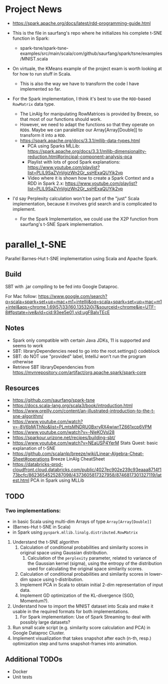 # Project News
- https://spark.apache.org/docs/latest/rdd-programming-guide.html

- This is the file in saurfang's repo where he initializes his complete t-SNE function in Spark:
   - spark-tsne/spark-tsne-examples/src/main/scala/com/github/saurfang/spark/tsne/examples/MNIST.scala

- On virtuale, the KMeans example of the project exam is worth looking at for how to run stuff in Scala.
  - This is also the way we have to transform the code I have implemented so far.

- For the Spark implementation, I think it's best to use the `RDD`-based `RowMatrix` data type.
  - The LinAlg for manipulating RowMatrices is provided by Breeze, so that most of our functions should work.
  - However, we need to adapt the functions so that they operate on `RDD`s. Maybe we can paralellize our Array[Array[Double]] to transform it into a `RDD`.
  - https://spark.apache.org/docs/3.3.1/mllib-data-types.html
    - PCA using Sparks MLLib: https://spark.apache.org/docs/3.3.1/mllib-dimensionality-reduction.html#principal-component-analysis-pca
    - Playlist with lots of good Spark explanations: https://www.youtube.com/playlist?list=PLlL9SaZVnVgizWn2Gr_ssHExaQUYik2vp
    - Video where it is shown how to create a Spark Context and a RDD in Spark 2.x: https://www.youtube.com/playlist?list=PLlL9SaZVnVgizWn2Gr_ssHExaQUYik2vp


- I'd say Perplexity calculation won't be part of the "just" Scala implementation, because it involves grid search and is complicated to implement. 
   - For the Spark Implementation, we could use the X2P function from saurfang's t-SNE Spark implementation.
 

   
# parallel_t-SNE
Parallel Barnes-Hut t-SNE implementation using Scala and Apache Spark.

## Build
SBT with .jar compiling to be fed into Google Dataproc.

For Mac follow: https://www.google.com/search?q=scala+spark+set+up+mac+m1+intellij&oq=scala+spark+set+up+mac+m1+intel&aqs=chrome.1.69i57j33i160.13532j0j7&sourceid=chrome&ie=UTF-8#fpstate=ive&vld=cid:93ee5e01,vid:ugFBalvTEcE

## Notes
- Spark only compatible with certain Java JDKs, 11 is supported and seems to work
- SBT: libraryDependencies need to go into the root.settings() codeblock
- SBT: do NOT use "provided" label, IntelliJ won't run the program otherwise
- Retrieve SBT libraryDependencies from https://mvnrepository.com/artifact/org.apache.spark/spark-core


## Resources
- https://github.com/saurfang/spark-tsne
- https://docs.scala-lang.org/scala3/book/introduction.html
- https://www.oreilly.com/content/an-illustrated-introduction-to-the-t-sne-algorithm/
- https://www.youtube.com/watch?v=-8V6bMjThNo&list=PLmtsMNDRU0BxryRX4wiwrTZ661xcp6VPM
- https://www.youtube.com/watch?v=-NleKOVsl28
- https://sparkour.urizone.net/recipes/building-sbt/
- https://www.youtube.com/watch?v=NEaUSP4YerM Stats Quest: basic explanation of t-SNE
- https://github.com/scalanlp/breeze/wiki/Linear-Algebra-Cheat-Sheet#operations Breeze LinAlg CheatSheet
- https://databricks-prod-cloudfront.cloud.databricks.com/public/4027ec902e239c93eaaa8714f173bcfc/8623654525287098/4373605817327958/8746817301327119/latest.html PCA in Spark using MLLib


## TODO
### Two implementations: 
- in basic Scala using multi-dim Arrays of type `Array[Array[Double]]`
- (Barnes-Hut t-SNE in Scala)
- in Spark using `pyspark.mllib.linalg.distributed.RowMatrix`

1. Understand the t-SNE algorithm
   1. Calculation of conditional probabilities and similarity scores in original space using Gaussian distribution.
      1. Calculation of the `perplexity` parameter, related to variance of the Gaussian kernel (sigma), using the entropy of the distribution used for calculating the original space similarity scores.
   2. Calculation of conditional probabilities and similarity scores in lower-dim space using t-distribution.
   3. Implement PCA in Scala to obtain initial 2-dim representation of input data.
   4. Implement GD optimization of the KL-divergence (SGD, Momentum?).
2. Understand how to import the MNIST dataset into Scala and make it usable in the required formats for both implementations.
   1. For Spark implementation: Use of Spark Streaming to deal with possibly large datasets?
3. Run small scale script (e.g. similarity score calculation and PCA) in Google Dataproc Cluster.
4. Implement visualization that takes snapshot after each (n-th, resp.) optimization step and turns snapshot-frames into animation.



## Additional TODOs
- Docker
- Unit tests

